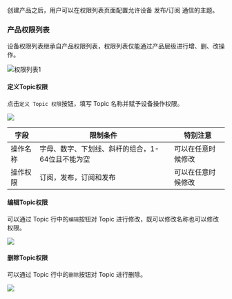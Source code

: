 创建产品之后，用户可以在权限列表页面配置允许设备 发布/订阅 通信的主题。

### 产品权限列表

设备权限列表继承自产品权限列表，权限列表仅能通过产品层级进行增、删、改操作。

![权限列表1](https://mc.qcloudimg.com/static/img/d9ad8c55b36b6b22307288c9eee790f8/ptopic_list.png)

#### 定义Topic权限

点击```定义 Topic 权限```按钮，填写 Topic 名称并赋予设备操作权限。

![](https://mc.qcloudimg.com/static/img/2125b988ee0bc85a871849412e14568e/ptopic_create.png
)

字段 | 限制条件 | 特别注意
---|---|---
操作名称 | 字母、数字、下划线、斜杆的组合，1-64位且不能为空 | 可以在任意时候修改
操作权限 | 订阅，发布，订阅和发布 | 可以在任意时候修改

#### 编辑Topic权限

可以通过 Topic 行中的```编辑```按钮对 Topic 进行修改，既可以修改名称也可以修改权限。

![](https://mc.qcloudimg.com/static/img/371fb2df2b0bdd3db8fe1351dc952c81/ptopic_edit.png)

#### 删除Topic权限

可以通过 Topic 行中的```删除```按钮对 Topic 进行删除。

![](https://mc.qcloudimg.com/static/img/0f7e5a9da6ab3a8bc67f4700d979990e/ptopic_delte.png)
